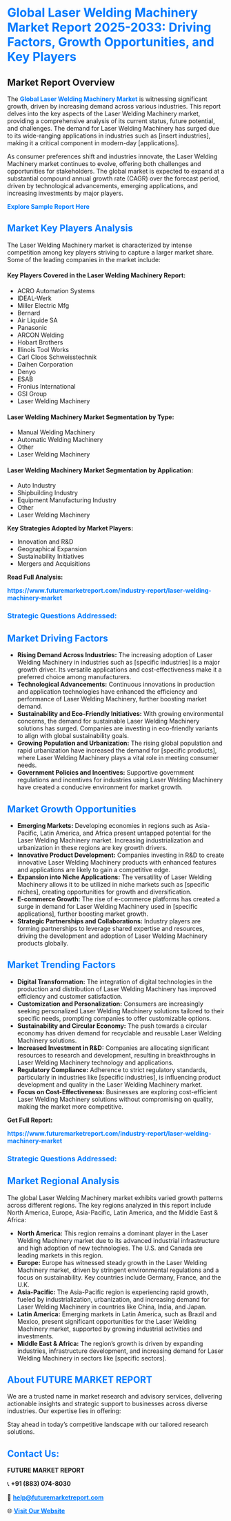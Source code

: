 <h1 style="color: #007BFF;">Global Laser Welding Machinery Market Report 2025-2033: Driving Factors, Growth Opportunities, and Key Players</h1>

<section id="overview">
<h2>Market Report Overview</h2>
<p>The <a href="https://www.futuremarketreport.com/industry-report/laser-welding-machinery-market" style="color: #007BFF; text-decoration: none;"><strong>Global Laser Welding Machinery Market</strong></a> is witnessing significant growth, driven by increasing demand across various industries. This report delves into the key aspects of the Laser Welding Machinery market, providing a comprehensive analysis of its current status, future potential, and challenges. The demand for Laser Welding Machinery has surged due to its wide-ranging applications in industries such as [insert industries], making it a critical component in modern-day [applications].</p>
<p>As consumer preferences shift and industries innovate, the Laser Welding Machinery market continues to evolve, offering both challenges and opportunities for stakeholders. The global market is expected to expand at a substantial compound annual growth rate (CAGR) over the forecast period, driven by technological advancements, emerging applications, and increasing investments by major players.</p>
</section>

<section id="overview">
<p><a href="https://www.futuremarketreport.com/request-sample/reportId=110160" style="color: #007BFF; text-decoration: none;"><strong>Explore Sample Report Here</strong></a></p>
</section>

<section id="key-players">
<h2 style="color: #007BFF;">Market Key Players Analysis</h2>
<p>The Laser Welding Machinery market is characterized by intense competition among key players striving to capture a larger market share. Some of the leading companies in the market include:</p>
<h4>Key Players Covered in the Laser Welding Machinery Report:</h4>
<ul><li>ACRO Automation Systems</li><li>IDEAL-Werk</li><li>Miller Electric Mfg</li><li>Bernard</li><li>Air Liquide SA</li><li>Panasonic</li><li>ARCON Welding</li><li>Hobart Brothers</li><li>Illinois Tool Works</li><li>Carl Cloos Schweisstechnik</li><li>Daihen Corporation</li><li>Denyo</li><li>ESAB</li><li>Fronius International</li><li>GSI Group</li><li>Laser Welding Machinery</li></ul>
<h4>Laser Welding Machinery Market Segmentation by Type:</h4>
<ul><li>Manual Welding Machinery</li><li>Automatic Welding Machinery</li><li>Other</li><li>Laser Welding Machinery</li></ul>

<h4>Laser Welding Machinery Market Segmentation by Application:</h4>
<ul><li>Auto Industry</li><li>Shipbuilding Industry</li><li>Equipment Manufacturing Industry</li><li>Other</li><li>Laser Welding Machinery</li></ul>
<p><strong>Key Strategies Adopted by Market Players:</strong></p>
<ul>
<li>Innovation and R&D</li>
<li>Geographical Expansion</li>
<li>Sustainability Initiatives</li>
<li>Mergers and Acquisitions</li>
</ul>
</section>

<section>
<p><strong>Read Full Analysis: </strong></p><a href="https://www.futuremarketreport.com/industry-report/laser-welding-machinery-market" style="color: #007BFF; text-decoration: none;"><strong>https://www.futuremarketreport.com/industry-report/laser-welding-machinery-market</strong></a>
<h3 style="color: #007BFF;">Strategic Questions Addressed:</h3>
</section>

<section id="driving-factors">
<h2 style="color: #007BFF;">Market Driving Factors</h2>
<ul>
<li><strong>Rising Demand Across Industries:</strong> The increasing adoption of Laser Welding Machinery in industries such as [specific industries] is a major growth driver. Its versatile applications and cost-effectiveness make it a preferred choice among manufacturers.</li>
<li><strong>Technological Advancements:</strong> Continuous innovations in production and application technologies have enhanced the efficiency and performance of Laser Welding Machinery, further boosting market demand.</li>
<li><strong>Sustainability and Eco-Friendly Initiatives:</strong> With growing environmental concerns, the demand for sustainable Laser Welding Machinery solutions has surged. Companies are investing in eco-friendly variants to align with global sustainability goals.</li>
<li><strong>Growing Population and Urbanization:</strong> The rising global population and rapid urbanization have increased the demand for [specific products], where Laser Welding Machinery plays a vital role in meeting consumer needs.</li>
<li><strong>Government Policies and Incentives:</strong> Supportive government regulations and incentives for industries using Laser Welding Machinery have created a conducive environment for market growth.</li>
</ul>
</section>

<section id="growth-opportunities">
<h2 style="color: #007BFF;">Market Growth Opportunities</h2>
<ul>
<li><strong>Emerging Markets:</strong> Developing economies in regions such as Asia-Pacific, Latin America, and Africa present untapped potential for the Laser Welding Machinery market. Increasing industrialization and urbanization in these regions are key growth drivers.</li>
<li><strong>Innovative Product Development:</strong> Companies investing in R&D to create innovative Laser Welding Machinery products with enhanced features and applications are likely to gain a competitive edge.</li>
<li><strong>Expansion into Niche Applications:</strong> The versatility of Laser Welding Machinery allows it to be utilized in niche markets such as [specific niches], creating opportunities for growth and diversification.</li>
<li><strong>E-commerce Growth:</strong> The rise of e-commerce platforms has created a surge in demand for Laser Welding Machinery used in [specific applications], further boosting market growth.</li>
<li><strong>Strategic Partnerships and Collaborations:</strong> Industry players are forming partnerships to leverage shared expertise and resources, driving the development and adoption of Laser Welding Machinery products globally.</li>
</ul>
</section>

<section id="trending-factors">
<h2 style="color: #007BFF;">Market Trending Factors</h2>
<ul>
<li><strong>Digital Transformation:</strong> The integration of digital technologies in the production and distribution of Laser Welding Machinery has improved efficiency and customer satisfaction.</li>
<li><strong>Customization and Personalization:</strong> Consumers are increasingly seeking personalized Laser Welding Machinery solutions tailored to their specific needs, prompting companies to offer customizable options.</li>
<li><strong>Sustainability and Circular Economy:</strong> The push towards a circular economy has driven demand for recyclable and reusable Laser Welding Machinery solutions.</li>
<li><strong>Increased Investment in R&D:</strong> Companies are allocating significant resources to research and development, resulting in breakthroughs in Laser Welding Machinery technology and applications.</li>
<li><strong>Regulatory Compliance:</strong> Adherence to strict regulatory standards, particularly in industries like [specific industries], is influencing product development and quality in the Laser Welding Machinery market.</li>
<li><strong>Focus on Cost-Effectiveness:</strong> Businesses are exploring cost-efficient Laser Welding Machinery solutions without compromising on quality, making the market more competitive.</li>
</ul>
</section>

<section>
<p><strong>Get Full Report: </strong></p><a href="https://www.futuremarketreport.com/industry-report/laser-welding-machinery-market" style="color: #007BFF; text-decoration: none;"><strong>https://www.futuremarketreport.com/industry-report/laser-welding-machinery-market</strong></a>
<h3 style="color: #007BFF;">Strategic Questions Addressed:</h3>
</section>


<section id="regional-analysis">
<h2 style="color: #007BFF;">Market Regional Analysis</h2>
<p>The global Laser Welding Machinery market exhibits varied growth patterns across different regions. The key regions analyzed in this report include North America, Europe, Asia-Pacific, Latin America, and the Middle East & Africa:</p>
<ul>
<li><strong>North America:</strong> This region remains a dominant player in the Laser Welding Machinery market due to its advanced industrial infrastructure and high adoption of new technologies. The U.S. and Canada are leading markets in this region.</li>
<li><strong>Europe:</strong> Europe has witnessed steady growth in the Laser Welding Machinery market, driven by stringent environmental regulations and a focus on sustainability. Key countries include Germany, France, and the U.K.</li>
<li><strong>Asia-Pacific:</strong> The Asia-Pacific region is experiencing rapid growth, fueled by industrialization, urbanization, and increasing demand for Laser Welding Machinery in countries like China, India, and Japan.</li>
<li><strong>Latin America:</strong> Emerging markets in Latin America, such as Brazil and Mexico, present significant opportunities for the Laser Welding Machinery market, supported by growing industrial activities and investments.</li>
<li><strong>Middle East & Africa:</strong> The region’s growth is driven by expanding industries, infrastructure development, and increasing demand for Laser Welding Machinery in sectors like [specific sectors].</li>
</ul>
</section>

<footer>
<h2 style="color: #007BFF;">About FUTURE MARKET REPORT</h2>
<p>We are a trusted name in market research and advisory services, delivering actionable insights and strategic support to businesses across diverse industries. Our expertise lies in offering:</p>

<p>Stay ahead in today’s competitive landscape with our tailored research solutions.</p>

<h2 style="color: #007BFF;">Contact Us:</h2>
<p><strong>FUTURE MARKET REPORT</strong></p>
<p>📞 <strong>+91 (883) 074-8030</strong></p>
<p>📧 <strong><a href="mailto:help@futuremarketreport.com" style="color: #007BFF;">help@futuremarketreport.com</a></strong></p>
<p>🌐 <strong><a href="https://www.futuremarketreport.com/" style="color: #007BFF;">Visit Our Website</a></strong></p>
</footer>